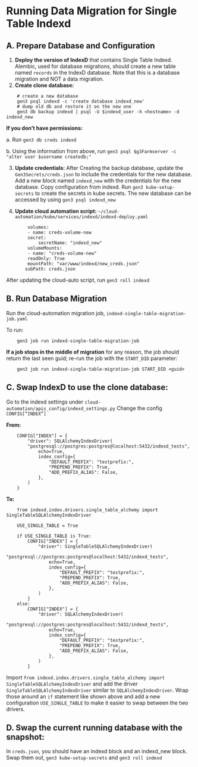 # Running Data Migration for Single Table Indexd

## A. Prepare Database and Configuration
1. **Deploy the version of IndexD** that contains Single Table Indexd. Alembic, used for database migrations, should create a new table named `records` in the IndexD database. Note that this is a database migration and NOT a data migration.
2. **Create clone database:**
```
    # create a new database
    gen3 psql indexd -c 'create database indexd_new'
    # dump old db and restore it on the new one
    gen3 db backup indexd | psql -U $indexd_user -h <hostname> -d indexd_new
```

**If you don’t have permissions:**

a. Run `gen3 db creds indexd`

b. Using the information from above, run `gen3 psql $g3Farmserver -c "alter user $username createdb;"`

3. **Update credentials:** After Creating the backup database, update the `Gen3Secrets/creds.json` to include the credentials for the new database. Add a new block named `indexd_new` with the credentials for the new database. Copy configuration from indexd. Run `gen3 kube-setup-secrets` to create the secrets in kube secrets. The new database can be accessed by using `gen3 psql indexd_new`

4. **Update cloud automation script:** `~/cloud-automation/kube/services/indexd/indexd-deploy.yaml`
```
        volumes:
        - name: creds-volume-new
        secret:
            secretName: "indexd_new"
        volumeMounts:
        - name: "creds-volume-new"
        readOnly: True
        mountPath: "var/www/indexd/new_creds.json"
       subPath: creds.json
```
After updating the cloud-auto script, run `gen3 roll indexd`

## B. Run Database Migration
Run the cloud-automation migration job, `indexd-single-table-migration-job.yaml`

To run:
```
    gen3 job run indexd-single-table-migration-job
```

**If a job stops in the middle of migration** for any reason, the job should return the last seen guid; re-run the job with the `START_DID` parameter:

```
    gen3 job run indexd-single-table-migration-job START_DID <guid>
```

## C. Swap IndexD to use the clone database:
Go to the indexd settings under `cloud-automation/apis_config/indexd_settings.py`
Change the config `CONFIG[“INDEX”]`

**From:**
```
    CONFIG["INDEX"] = {
        "driver": SQLAlchemyIndexDriver(
        "postgresql://postgres:postgres@localhost:5432/indexd_tests",
            echo=True,
            index_config={
                "DEFAULT_PREFIX": "testprefix:",
                "PREPEND_PREFIX": True,
                "ADD_PREFIX_ALIAS": False,
            },
        )
    }
```

**To:**
```
    from indexd.index.drivers.single_table_alchemy import SingleTableSQLAlchemyIndexDriver

    USE_SINGLE_TABLE = True

    if USE_SINGLE_TABLE is True:
        CONFIG["INDEX"] = {
            "driver": SingleTableSQLAlchemyIndexDriver(
                "postgresql://postgres:postgres@localhost:5432/indexd_tests",
                echo=True,
                index_config={
                    "DEFAULT_PREFIX": "testprefix:",
                    "PREPEND_PREFIX": True,
                    "ADD_PREFIX_ALIAS": False,
                },
            )
        }
    else:
        CONFIG["INDEX"] = {
            "driver": SQLAlchemyIndexDriver(
            "postgresql://postgres:postgres@localhost:5432/indexd_tests",
                echo=True,
                index_config={
                    "DEFAULT_PREFIX": "testprefix:",
                    "PREPEND_PREFIX": True,
                    "ADD_PREFIX_ALIAS": False,
                },
            )
        }
```

Import `from indexd.index.drivers.single_table_alchemy import SingleTableSQLAlchemyIndexDriver` and add the driver `SingleTableSQLAlchemyIndexDriver` similar to `SQLAlchemyIndexDriver`. Wrap those around an `if` statement like shown above and add a new configuration `USE_SINGLE_TABLE` to make it easier to swap between the two drivers.

## D. Swap the current running database with the snapshot:
In `creds.json`, you should have an indexd block and an indexd_new block. Swap them out, `gen3 kube-setup-secrets` and `gen3 roll indexd`
